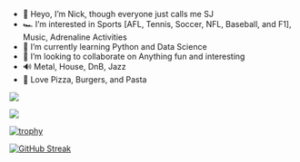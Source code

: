 - 👋 Heyo, I’m Nick, though everyone just calls me SJ
- 🏎 I’m interested in Sports [AFL, Tennis, Soccer, NFL, Baseball, and F1], Music, Adrenaline Activities
- 🌱 I’m currently learning Python and Data Science
- 💞️ I’m looking to collaborate on Anything fun and interesting
- 🔊 Metal, House, DnB, Jazz
- 🍕 Love Pizza, Burgers, and Pasta

![](https://img.shields.io/badge/code-python-informational?style=flat&logo=python&logoColor=white&color=2bbc8a)

![](https://img.shields.io/badge/PostgreSQL-316192?style=for-the-badge&logo=postgresql&logoColor=white)

<!---
nspencerjackson/nspencerjackson is a ✨ special ✨ repository because its `README.md` (this file) appears on your GitHub profile.
You can click the Preview link to take a look at your changes.
--->

[![trophy](https://github-profile-trophy.vercel.app/?username=nspencerjackson&theme=tokyonight)](https://github.com/ryo-ma/github-profile-trophy)
<!--- https://github.com/ryo-ma/github-profile-trophy --->
[![GitHub Streak](http://github-readme-streak-stats.herokuapp.com?user=nspencerjackson&theme=tokyonight&date_format=M%20j%5B%2C%20Y%5D)](https://git.io/streak-stats)
<!--- http://github-readme-streak-stats.herokuapp.com/demo/ --->
